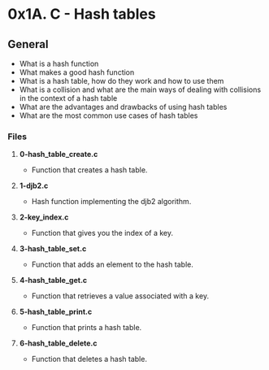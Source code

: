 # 0x1A. C - Hash tables

## General
   - What is a hash function
   - What makes a good hash function
   - What is a hash table, how do they work and how to use them
   - What is a collision and what are the main ways of dealing with collisions in the context of a hash table
   - What are the advantages and drawbacks of using hash tables
   - What are the most common use cases of hash tables

### Files

1. **0-hash_table_create.c**
   - Function that creates a hash table.

2. **1-djb2.c**
   - Hash function implementing the djb2 algorithm.

3. **2-key_index.c**
   - Function that gives you the index of a key.

4. **3-hash_table_set.c**
   - Function that adds an element to the hash table.

5. **4-hash_table_get.c**
   - Function that retrieves a value associated with a key.

6. **5-hash_table_print.c**
   - Function that prints a hash table.

7. **6-hash_table_delete.c**
   - Function that deletes a hash table.

